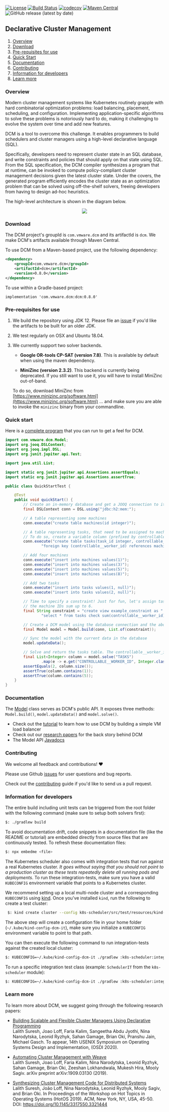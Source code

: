 [![License](https://img.shields.io/badge/License-BSD%202--Clause-green.svg)](https://opensource.org/licenses/BSD-2-Clause)
[![Build Status](https://circleci.com/gh/vmware/declarative-cluster-management.svg?style=shield)](https://circleci.com/gh/vmware/declarative-cluster-management)
[![codecov](https://codecov.io/gh/vmware/declarative-cluster-management/branch/master/graph/badge.svg)](https://codecov.io/gh/vmware/declarative-cluster-management)
[![Maven Central](https://img.shields.io/maven-central/v/com.vmware.dcm/dcm.svg?color=green)](https://search.maven.org/search?q=g:%22com.vmware.dcm%22%20AND%20a:%22dcm%22)
![GitHub release (latest by date)](https://img.shields.io/github/v/release/vmware/declarative-cluster-management)

## Declarative Cluster Management

1. [Overview](#overview)
2. [Download](#download)  
3. [Pre-requisites for use](#pre-requisites-for-use)
4. [Quick Start](#quick-start)
5. [Documentation](#documentation)
6. [Contributing](#contributing)
7. [Information for developers](#information-for-developers)
8. [Learn more](#learn-more)

### Overview

Modern cluster management systems like Kubernetes routinely grapple
with hard combinatorial optimization problems: load balancing,
placement, scheduling, and configuration. Implementing application-specific algorithms to
solve these problems is notoriously hard to do, making it challenging to evolve the system over time 
and add new features. 

DCM is a tool to overcome this challenge. It enables programmers to build schedulers 
and cluster managers using a high-level declarative language (SQL). 

Specifically, developers need to represent cluster state in an SQL database, and write constraints
and policies that should apply on that state using SQL. From the SQL specification, the DCM compiler synthesizes a 
program that at runtime, can be invoked to compute policy-compliant cluster management decisions given the latest 
cluster state.  Under the covers, the generated program efficiently encodes the cluster state as an 
optimization problem  that can be solved using off-the-shelf solvers, freeing developers from having to 
design ad-hoc heuristics.

The high-level architecture is shown in the diagram below.

<p align="center">
  <img src="https://github.com/vmware/declarative-cluster-management/blob/master/docs/arch_detailed.png"/>
</p>

### Download

The DCM project's groupId is `com.vmware.dcm` and its artifactId is `dcm`.
We make DCM's artifacts available through Maven Central.

To use DCM from a Maven-based project, use the following dependency:

```xml
<dependency>
    <groupId>com.vmware.dcm</groupId>
    <artifactId>dcm</artifactId>
    <version>0.8.0</version>
</dependency>
```

To use within a Gradle-based project:

```
implementation 'com.vmware.dcm:dcm:0.8.0'
```

### Pre-requisites for use

1. We build the repository using JDK 12. Please file an [issue](https://github.com/vmware/declarative-cluster-management/)
 if you'd like the artifacts to be built for an older JDK.

2. We test regularly on OSX and Ubuntu 18.04.

3. We currently support two solver backends. 

   * **Google OR-tools CP-SAT (version 7.8)**. This is available by default when using the maven dependency. 

   * **MiniZinc (version 2.3.2)**. This backend is currently being deprecated. If you still want to use it,
   you will have to install MiniZinc out-of-band. 
   
   To do so, download MiniZinc from [https://www.minizinc.org/software.html](https://www.minizinc.org/software.html)
   ... and make sure you are able to invoke the `minizinc` binary from your commandline.


### Quick start

Here is a [complete program](examples/src/test/java/com/vmware/dcm/examples/QuickStartTest.java) 
that you can run to get a feel for DCM. 

<!-- embedme examples/src/test/java/com/vmware/dcm/examples/QuickStartTest.java#L8-L61 -->
```java
import com.vmware.dcm.Model;
import org.jooq.DSLContext;
import org.jooq.impl.DSL;
import org.junit.jupiter.api.Test;

import java.util.List;

import static org.junit.jupiter.api.Assertions.assertEquals;
import static org.junit.jupiter.api.Assertions.assertTrue;

public class QuickStartTest {

    @Test
    public void quickStart() {
        // Create an in-memory database and get a JOOQ connection to it
        final DSLContext conn = DSL.using("jdbc:h2:mem:");

        // A table representing some machines
        conn.execute("create table machines(id integer)");

        // A table representing tasks, that need to be assigned to machines by DCM.
        // To do so, create a variable column (prefixed by controllable__).
        conn.execute("create table tasks(task_id integer, controllable__worker_id integer, " +
                "foreign key (controllable__worker_id) references machines(id))");

        // Add four machines
        conn.execute("insert into machines values(1)");
        conn.execute("insert into machines values(3)");
        conn.execute("insert into machines values(5)");
        conn.execute("insert into machines values(8)");

        // Add two tasks
        conn.execute("insert into tasks values(1, null)");
        conn.execute("insert into tasks values(2, null)");

        // Time to specify a constraint! Just for fun, let's assign tasks to machines such that
        // the machine IDs sum up to 6.
        final String constraint = "create view example_constraint as " +
                "select * from tasks check sum(controllable__worker_id) = 6";

        // Create a DCM model using the database connection and the above constraint
        final Model model = Model.build(conn, List.of(constraint));

        // Sync the model with the current data in the database
        model.updateData();

        // Solve and return the tasks table. The controllable__worker_id column will either be [1, 5] or [5, 1]
        final List<Integer> column = model.solve("TASKS")
                .map(e -> e.get("CONTROLLABLE__WORKER_ID", Integer.class));
        assertEquals(2, column.size());
        assertTrue(column.contains(1));
        assertTrue(column.contains(5));
    }
}
```

### Documentation

The [Model](dcm/src/main/java/com/vmware/dcm/Model.java) class serves as DCM's public API. It exposes
three methods: `Model.build()`, `model.updateData()` and `model.solve()`. 

* Check out the [tutorial](docs/tutorial.md) to learn how to use DCM by building a simple VM load balancer
* Check out our [research papers](#learn-more) for the back story behind DCM
* The Model API [Javadocs](https://javadoc.io/doc/com.vmware.dcm/dcm/latest/com/vmware/dcm/Model.html)

### Contributing

We welcome all feedback and contributions! :heart:

Please use Github [issues](https://github.com/vmware/declarative-cluster-management/) for user questions
and bug reports.

Check out the [contributing](CONTRIBUTING.md) guide if you'd like to send us a pull request.

### Information for developers

The entire build including unit tests can be triggered from the root folder with the following command (make
sure to setup both solvers first):

```bash
$: ./gradlew build
```

To avoid documentation drift, code snippets in a documentation file (like the README or tutorial) 
are embedded directly from source files that are continuously tested. To refresh these documentation
files:

```bash
$: npx embedme <file>
```

The Kubernetes scheduler also comes with integration tests that run against a real Kubernetes cluster. 
*It goes without saying that you should not point to a production cluster as these tests repeatedly delete all 
running pods and deployments*. To run these integration-tests, make sure you have a valid `KUBECONFIG`
environment variable that points to a Kubernetes cluster. 

We recommend setting up a local multi-node cluster and  a corresponding `KUBECONFIG` using 
[kind](https://kind.sigs.k8s.io/docs/user/quick-start/). Once you've installed `kind`, run the following
to create a test cluster:
 
```bash
 $: kind create cluster --config k8s-scheduler/src/test/resources/kind-test-cluster-configuration.yaml --name dcm-it
```

The above step will create a configuration file in your home folder (`~/.kube/kind-config-dcm-it`), make sure
you initialize a `KUBECONFIG` environment variable to point to that path. 
 
You can then execute the following command to run integration-tests against the created local cluster:

```bash
$: KUBECONFIG=~/.kube/kind-config-dcm-it ./gradlew :k8s-scheduler:integrationTest
```

To run a specific integration test class (example: `SchedulerIT` from the `k8s-scheduler` module):

```bash
$: KUBECONFIG=~/.kube/kind-config-dcm-it ./gradlew :k8s-scheduler:integrationTest --tests SchedulerIT
```


### Learn more

To learn more about DCM, we suggest going through the following research papers:

* [Building Scalable and Flexible Cluster Managers Using Declarative Programming](https://lalith.in/papers/dcm-osdi2020.pdf) <br>
  Lalith Suresh, Joao Loff, Faria Kalim, Sangeetha Abdu Jyothi, Nina Narodytska, Leonid Ryzhyk, Sahan Gamage, Brian Oki, Pranshu Jain, Michael Gasch. 
  To appear, 14th USENIX Symposium on Operating Systems Design and Implementation, (OSDI 2020).

* [Automating Cluster Management with Weave](https://arxiv.org/pdf/1909.03130.pdf)<br>
  Lalith Suresh, Joao Loff, Faria Kalim, Nina Narodytska, Leonid Ryzhyk, Sahan Gamage, Brian Oki, Zeeshan Lokhandwala, Mukesh Hira, Mooly Sagiv. arXiv preprint arXiv:1909.03130 (2019).

* [Synthesizing Cluster Management Code for Distributed Systems](https://dl.acm.org/citation.cfm?id=3321444)<br>
  Lalith Suresh, João Loff, Nina Narodytska, Leonid Ryzhyk, Mooly Sagiv, and Brian Oki. In Proceedings of the Workshop on Hot Topics in Operating Systems (HotOS 2019).
  ACM, New York, NY, USA, 45-50. DOI: https://doi.org/10.1145/3317550.3321444
